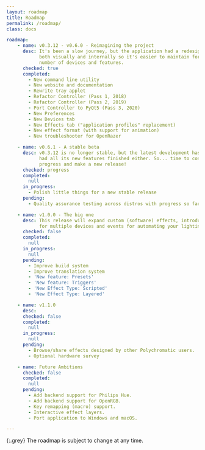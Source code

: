 ```yaml
---
layout: roadmap
title: Roadmap
permalink: /roadmap/
class: docs

roadmap:
    - name: v0.3.12 - v0.6.0 - Reimagining the project
      desc: It's been a slow journey, but the application had a redesign
            both visually and internally so it's easier to maintain for the growing
            number of devices and features.
      checked: true
      completed:
        - New command line utility
        - New website and documentation
        - Rewrite tray applet
        - Refactor Controller (Pass 1, 2018)
        - Refactor Controller (Pass 2, 2019)
        - Port Controller to PyQt5 (Pass 3, 2020)
        - New Preferences
        - New Devices tab
        - New Effects tab ("application profiles" replacement)
        - New effect format (with support for animation)
        - New troubleshooter for OpenRazer

    - name: v0.6.1 - A stable beta
      desc: v0.3.12 is no longer stable, but the latest development hasn't
            had all its new features finished either. So... time to consolidate
            progress and make a new release!
      checked: progress
      completed:
        null
      in_progress:
        - Polish little things for a new stable release
      pending:
        - Quality assurance testing across distros with progress so far

    - name: v1.0.0 - The big one
      desc: This release will expand custom (software) effects, introduce presets
            for multiple devices and events for automating your lighting.
      checked: false
      completed:
        null
      in_progress:
        null
      pending:
        - Improve build system
        - Improve translation system
        - 'New feature: Presets'
        - 'New feature: Triggers'
        - 'New Effect Type: Scripted'
        - 'New Effect Type: Layered'

    - name: v1.1.0
      desc:
      checked: false
      completed:
        null
      in_progress:
        null
      pending:
        - Browse/share effects designed by other Polychromatic users.
        - Optional hardware survey

    - name: Future Ambitions
      checked: false
      completed:
        null
      pending:
        - Add backend support for Philips Hue.
        - Add backend support for OpenRGB.
        - Key remapping (macro) support.
        - Interactive effect layers.
        - Port application to Windows and macOS.

---
```


{:.grey}
The roadmap is subject to change at any time.
